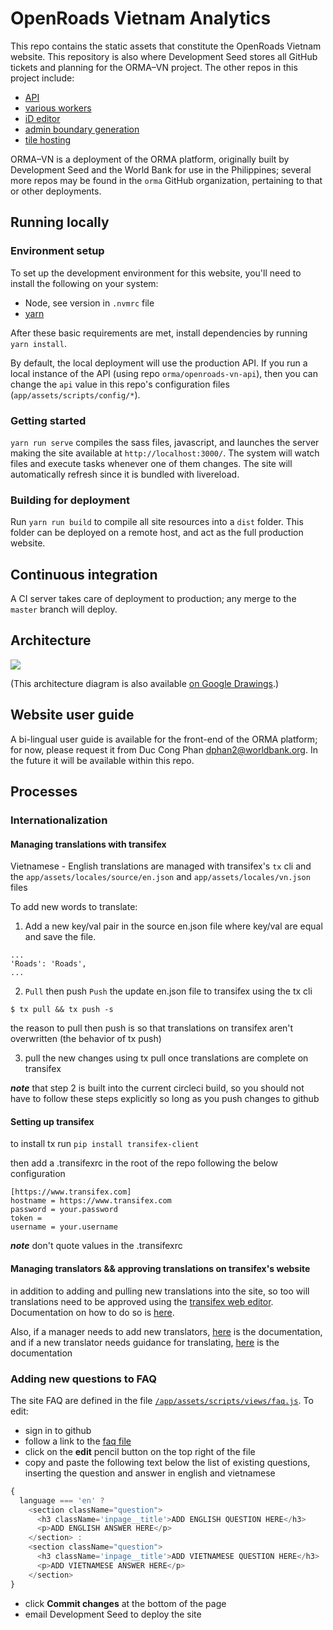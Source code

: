 # OpenRoads Vietnam Analytics

This repo contains the static assets that constitute the OpenRoads Vietnam website. This repository is also where Development Seed stores all GitHub tickets and planning for the ORMA–VN project. The other repos in this project include:

- [API](https://github.com/orma/openroads-vn-api/)
- [various workers](https://github.com/orma/openroads-vn-tiler)
- [iD editor](https://github.com/orma/openroads-vn-iD)
- [admin boundary generation](https://github.com/orma/openroads-vn-boundaries)
- [tile hosting](https://github.com/orma/openroads-tilemap)

ORMA–VN is a deployment of the ORMA platform, originally built by Development Seed and the World Bank for use in the Philippines; several more repos may be found in the `orma` GitHub organization, pertaining to that or other deployments.

## Running locally

### Environment setup

To set up the development environment for this website, you'll need to install the following on your system:

- Node, see version in `.nvmrc` file
- [yarn](https://yarnpkg.com/en/docs/install)

After these basic requirements are met, install dependencies by running `yarn install`.

By default, the local deployment will use the production API. If you run a local instance of the API (using repo `orma/openroads-vn-api`), then you can change the `api` value in this repo's configuration files (`app/assets/scripts/config/*`).

### Getting started

`yarn run serve` compiles the sass files, javascript, and launches the server making the site available at `http://localhost:3000/`. The system will watch files and execute tasks whenever one of them changes. The site will automatically refresh since it is bundled with livereload.

### Building for deployment

Run `yarn run build` to compile all site resources into a `dist` folder. This folder can be deployed on a remote host, and act as the full production website.

## Continuous integration

A CI server takes care of deployment to production; any merge to the `master` branch will deploy.

## Architecture

![](https://user-images.githubusercontent.com/4959135/33675125-8936e5da-da7f-11e7-8853-1f3552f1c2b5.png)

(This architecture diagram is also available [on Google Drawings](https://docs.google.com/drawings/d/1wuHYpjMYsshBaVNj6mykR42ln7ApLrY-OM6jsHiuZA8).)

## Website user guide

A bi-lingual user guide is available for the front-end of the ORMA platform; for now, please request it from Duc Cong Phan <dphan2@worldbank.org>. In the future it will be available within this repo.

## Processes

### Internationalization

#### Managing translations with transifex

Vietnamese - English translations are managed with transifex's `tx` cli and the `app/assets/locales/source/en.json` and `app/assets/locales/vn.json` files

To add new words to translate:

1. Add a new key/val pair in the source en.json file where key/val are equal and save the file.

```
...
'Roads': 'Roads',
...
```

2. `Pull` then push `Push` the update en.json file to transifex using the tx cli


```
$ tx pull && tx push -s
```

the reason to pull then push is so that translations on transifex aren't overwritten (the behavior of tx push) 

3. pull the new changes using tx pull once translations are complete on transifex


***note*** that step 2 is built into the current circleci build, so you should not have to follow these steps explicitly so long as you push changes to github

#### Setting up transifex

to install tx run `pip install transifex-client`

then add a .transifexrc in the root of the repo following the below configuration

```
[https://www.transifex.com]
hostname = https://www.transifex.com
password = your.password
token =
username = your.username

```

***note*** don't quote values in the .transifexrc

#### Managing translators && approving translations on transifex's website


in addition to adding and pulling new translations into the site, so too will translations need to be approved using the [transifex web editor](https://docs.transifex.com/translation/translating-with-the-web-editor). Documentation on how to do so is [here](https://docs.transifex.com/translation/reviewing-strings).

Also, if a manager needs to add new translators, [here](https://docs.transifex.com/translation/translating-with-the-web-editor) is the documentation, and if a new translator needs guidance for translating, [here](https://docs.transifex.com/translation/translating-with-the-web-editor) is the documentation

### Adding new questions to FAQ
The site FAQ are defined in the file [`/app/assets/scripts/views/faq.js`](https://github.com/orma/openroads-vn-analytics/blob/develop/app/assets/scripts/views/faq.js).  To edit:

* sign in to github
* follow a link to the [faq file](https://github.com/orma/openroads-vn-analytics/blob/develop/app/assets/scripts/views/faq.js)
* click on the **edit** pencil button on the top right of the file
* copy and paste the following text below the list of existing questions, inserting the question and answer in english and vietnamese

```javascript
{
  language === 'en' ?
    <section className="question">
      <h3 className='inpage__title'>ADD ENGLISH QUESTION HERE</h3>
      <p>ADD ENGLISH ANSWER HERE</p>
    </section> :
    <section className="question">
      <h3 className='inpage__title'>ADD VIETNAMESE QUESTION HERE</h3>
      <p>ADD VIETNAMESE ANSWER HERE</p>
    </section>
}
```

* click **Commit changes** at the bottom of the page
* email Development Seed to deploy the site
